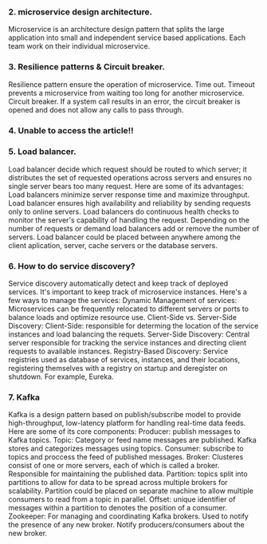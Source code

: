 ### 2. microservice design architecture.
Microservice is an architecture design pattern that splits the large application into small and independent service based applications. Each team work on their individual microservice.

### 3. Resilience patterns & Circuit breaker.
Resilience pattern ensure the operation of microservice.
Time out. Timeout prevents a microservice from waiting too long for another microservice.
Circuit breaker. If a system call results in an error, the circuit breaker is opened and does not allow any calls to pass through.

### 4. Unable to access the article!!

### 5. Load balancer.
Load balancer decide which request should be routed to which server; it distributes the set of requested operations across servers and ensures no single server bears too many request. Here are some of its advantages: Load balancers minimize server response time and maximize throughput. Load balancer ensures high availability and reliability by sending requests only to online servers. Load balancers do continuous health checks to monitor the server's capability of handling the request. Depending on the number of requests or demand load balancers add or remove the number of servers. Load balancer could be placed between anywhere among the client aplication, server, cache servers or the database servers.

### 6. How to do service discovery?
Service discovery automatically detect and keep track of deployed services. It's important to keep track of microservice instances.
Here's a few ways to manage the services:
Dynamic Management of services: Microservices can be frequently relocated to different servers or ports to balance loads and optimize resource use. 
Client-Side vs. Server-Side Discovery: Client-Side: responsible for determing the location of the service instances and load balancing the requets.
Server-Side Discovery: Central server responsible for tracking the service instances and directing client requests to available instances. 
Registry-Based Discovery: Service registries used as database of services, instances, and their locations, registering themselves with a registry on startup and deregister on shutdown. For example, Eureka.

### 7. Kafka
Kafka is a design pattern based on publish/subscribe model to provide high-throughput, low-latency platform for handling real-time data feeds. Here are some of its core components: 
Producer: publish messages to Kafka topics.
Topic: Category or feed name messages are published. Kafka stores and categorizes messages using topics.
Consumer: subscribe to topics and proccess the feed of published messages.
Broker: Clusteres consist of one or more servers, each of which is called a broker. Responsible for maintaining the published data. 
Partition: topics split into partitions to allow for data to be spread across multiple brokers for scalability. Partition could be placed on separate machine to allow multiple consumers to read from a topic in parallel.
Offset: unique identifier of messages within a partition to denotes the position of a consumer.
Zookeeper: For managing and coordinating Kafka brokers. Used to notify the presence of any new broker. Notify producers/consumers about the new broker.
